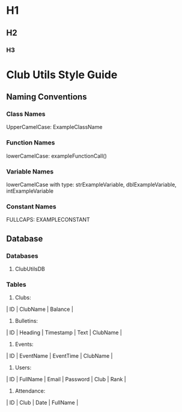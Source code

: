 # H1
## H2
### H3

# Club Utils Style Guide
## Naming Conventions
### Class Names

UpperCamelCase: ExampleClassName

### Function Names

lowerCamelCase: exampleFunctionCall()

### Variable Names

lowerCamelCase with type: strExampleVariable, dblExampleVariable, intExampleVariable

### Constant Names

FULLCAPS: EXAMPLECONSTANT

## Database

### Databases

1. ClubUtilsDB

### Tables

1. Clubs:

| ID | ClubName | Balance |

1. Bulletins:

| ID | Heading | Timestamp | Text | ClubName |

1. Events:

| ID | EventName | EventTime | ClubName |

1. Users:

| ID | FullName | Email | Password | Club | Rank |

1. Attendance:

| ID | Club | Date | FullName |
